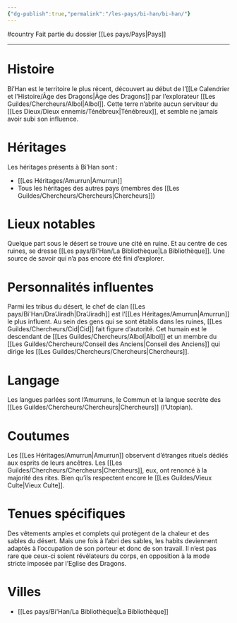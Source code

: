```yaml
---
{"dg-publish":true,"permalink":"/les-pays/bi-han/bi-han/"}
---
```


#country 
Fait partie du dossier [[Les pays/Pays\|Pays]]

-------

# Histoire
Bi’Han est le territoire le plus récent, découvert au début de l’[[Le Calendrier et l'Histoire/Âge des Dragons\|Âge des Dragons]] par l’explorateur [[Les Guildes/Chercheurs/Albol\|Albol]]. Cette terre n’abrite aucun serviteur du [[Les Dieux/Dieux ennemis/Ténébreux\|Ténébreux]], et semble ne jamais avoir subi son influence.
# Héritages
Les héritages présents à Bi’Han sont :
- [[Les Héritages/Amurrun\|Amurrun]]
- Tous les héritages des autres pays (membres des [[Les Guildes/Chercheurs/Chercheurs\|Chercheurs]])
# Lieux notables
Quelque part sous le désert se trouve une cité en ruine. Et au centre de ces ruines, se dresse [[Les pays/Bi'Han/La Bibliothèque\|La Bibliothèque]]. Une source de savoir qui n’a pas encore été fini d’explorer.
# Personnalités influentes
Parmi les tribus du désert, le chef de clan [[Les pays/Bi'Han/Dra’Jiradh\|Dra’Jiradh]] est l’[[Les Héritages/Amurrun\|Amurrun]] le plus influent.
Au sein des gens qui se sont établis dans les ruines, [[Les Guildes/Chercheurs/Cid\|Cid]] fait figure d’autorité. Cet humain est le descendant de [[Les Guildes/Chercheurs/Albol\|Albol]] et un membre du [[Les Guildes/Chercheurs/Conseil des Anciens\|Conseil des Anciens]] qui dirige les [[Les Guildes/Chercheurs/Chercheurs\|Chercheurs]].
# Langage
Les langues parlées sont l’Amurruns, le Commun et la langue secrète des [[Les Guildes/Chercheurs/Chercheurs\|Chercheurs]] (l’Utopian).
# Coutumes
Les [[Les Héritages/Amurrun\|Amurrun]] observent d’étranges rituels dédiés aux esprits de leurs ancêtres.
Les [[Les Guildes/Chercheurs/Chercheurs\|Chercheurs]], eux, ont renoncé à la majorité des rites. Bien qu’ils respectent encore le [[Les Guildes/Vieux Culte\|Vieux Culte]].
# Tenues spécifiques
Des vêtements amples et complets qui protègent de la chaleur et des sables du désert.
Mais une fois à l’abri des sables, les habits deviennent adaptés à l’occupation de son porteur et donc de son travail. Il n’est pas rare que ceux-ci soient révélateurs du corps, en opposition à la mode stricte imposée par l’Eglise des Dragons.
# Villes
- [[Les pays/Bi'Han/La Bibliothèque\|La Bibliothèque]]